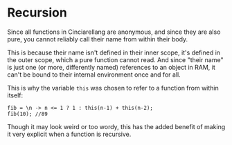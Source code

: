 # Recursion

Since all functions in Cinciarellang are anonymous, and since they are also pure, you cannot reliably call their name from within their body.

This is because their name isn't defined in their inner scope, it's defined in the outer scope, which a pure function cannot read. And since "their name" is just one (or more, differently named) references to an object in RAM, it can't be bound to their internal environment once and for all.

This is why the variable `this` was chosen to refer to a function from within itself:

```
fib = \n -> n <= 1 ? 1 : this(n-1) + this(n-2);
fib(10); //89
```

Though it may look weird or too wordy, this has the added benefit of making it very explicit when a function is recursive.